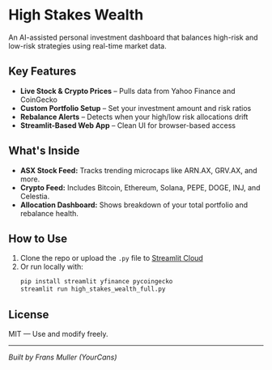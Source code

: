 
# High Stakes Wealth

An AI-assisted personal investment dashboard that balances high-risk and low-risk strategies using real-time market data.

## Key Features

- **Live Stock & Crypto Prices** – Pulls data from Yahoo Finance and CoinGecko
- **Custom Portfolio Setup** – Set your investment amount and risk ratios
- **Rebalance Alerts** – Detects when your high/low risk allocations drift
- **Streamlit-Based Web App** – Clean UI for browser-based access

## What's Inside

- **ASX Stock Feed:** Tracks trending microcaps like ARN.AX, GRV.AX, and more.
- **Crypto Feed:** Includes Bitcoin, Ethereum, Solana, PEPE, DOGE, INJ, and Celestia.
- **Allocation Dashboard:** Shows breakdown of your total portfolio and rebalance health.

## How to Use

1. Clone the repo or upload the `.py` file to [Streamlit Cloud](https://streamlit.io/cloud)
2. Or run locally with:
   ```bash
   pip install streamlit yfinance pycoingecko
   streamlit run high_stakes_wealth_full.py
   ```

## License

MIT — Use and modify freely.

---

*Built by Frans Muller (YourCans)*

